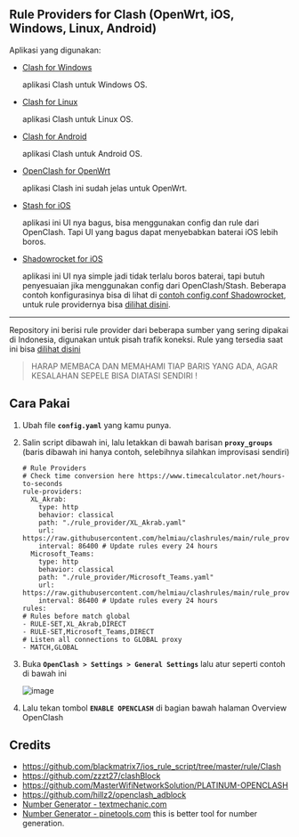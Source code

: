 ## Rule Providers for Clash (OpenWrt, iOS, Windows, Linux, Android)
Aplikasi yang digunakan:
- [Clash for Windows](https://github.com/Fndroid/clash_for_windows_pkg/releases)
    
    aplikasi Clash untuk Windows OS.

- [Clash for Linux](https://github.com/Kr328/clash-tun-for-linux)
    
    aplikasi Clash untuk Linux OS.
    
- [Clash for Android](https://github.com/Kr328/ClashForAndroid)
    
    aplikasi Clash untuk Android OS.

- [OpenClash for OpenWrt](https://github.com/vernesong/OpenClash)
    
    aplikasi Clash ini sudah jelas untuk OpenWrt.
    
- [Stash for iOS](https://apps.apple.com/us/app/stash-rule-based-proxy/id1596063349)
    
    aplikasi ini UI nya bagus, bisa menggunakan config dan rule dari OpenClash. Tapi UI yang bagus dapat menyebabkan baterai iOS lebih boros.

- [Shadowrocket for iOS](https://apps.apple.com/us/app/shadowrocket/id932747118)
    
    aplikasi ini UI nya simple jadi tidak terlalu boros baterai, tapi butuh penyesuaian jika menggunakan config dari OpenClash/Stash. Beberapa contoh konfigurasinya bisa di lihat di [contoh config.conf Shadowrocket](shadowrocket/README.md), untuk rule providernya bisa [dilihat disini](shadowrocket/).
    
---

Repository ini berisi rule provider dari beberapa sumber yang sering dipakai di Indonesia, digunakan untuk pisah trafik koneksi. Rule yang tersedia saat ini bisa [dilihat disini](rule_provider/)

> HARAP MEMBACA DAN MEMAHAMI TIAP BARIS YANG ADA, AGAR KESALAHAN SEPELE BISA DIATASI SENDIRI !

## Cara Pakai
1. Ubah file **`config.yaml`** yang kamu punya.
2. Salin script dibawah ini, lalu letakkan di bawah barisan **`proxy_groups`** (baris dibawah ini hanya contoh, selebihnya silahkan improvisasi sendiri)

    ```
    # Rule Providers
    # Check time conversion here https://www.timecalculator.net/hours-to-seconds
    rule-providers:
      XL_Akrab:
        type: http
        behavior: classical
        path: "./rule_provider/XL_Akrab.yaml"
        url: https://raw.githubusercontent.com/helmiau/clashrules/main/rule_provider/XL_Akrab.yaml
        interval: 86400 # Update rules every 24 hours
      Microsoft_Teams:
        type: http
        behavior: classical
        path: "./rule_provider/Microsoft_Teams.yaml"
        url: https://raw.githubusercontent.com/helmiau/clashrules/main/rule_provider/Microsoft_Teams.yaml
        interval: 86400 # Update rules every 24 hours
    rules:
    # Rules before match global
    - RULE-SET,XL_Akrab,DIRECT
    - RULE-SET,Microsoft_Teams,DIRECT
    # Listen all connections to GLOBAL proxy
    - MATCH,GLOBAL
    ```

4. Buka **`OpenClash > Settings > General Settings`** lalu atur seperti contoh di bawah ini

    ![image](https://user-images.githubusercontent.com/20932301/174243963-ae34021c-570d-4847-b693-9ed733ae18b3.png)

5. Lalu tekan tombol **``ENABLE OPENCLASH``** di bagian bawah halaman Overview OpenClash

## Credits
- https://github.com/blackmatrix7/ios_rule_script/tree/master/rule/Clash
- https://github.com/zzzt27/clashBlock
- https://github.com/MasterWifiNetworkSolution/PLATINUM-OPENCLASH
- https://github.com/hillz2/openclash_adblock
- [Number Generator - textmechanic.com](https://textmechanic.com/text-tools/numeration-tools/generate-list-numbers/)
- [Number Generator - pinetools.com](https://pinetools.com/generate-list-numbers) this is better tool for number generation.

